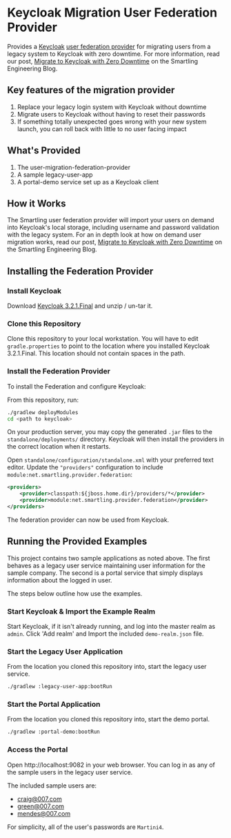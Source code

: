 # Keycloak Migration User Federation Provider
  
Provides a [Keycloak][0] [user federation provider][1] for migrating users
from a legacy system to Keycloak with zero downtime. For more information,
read our post, [Migrate to Keycloak with Zero Downtime][3] on the Smartling Engineering Blog.

## Key features of the migration provider

1. Replace your legacy login system with Keycloak without downtime
2. Migrate users to Keycloak without having to reset their passwords
3. If something totally unexpected goes wrong with your new system launch, you can
roll back with little to no user facing impact

## What's Provided

1. The user-migration-federation-provider
2. A sample legacy-user-app
3. A portal-demo service set up as a Keycloak client 

## How it Works

The Smartling user federation provider will import your users on demand into Keycloak's
local storage, including username and password validation with the legacy system.
For an in depth look at how on demand user migration works, read our post,
[Migrate to Keycloak with Zero Downtime][3] on the Smartling Engineering Blog.

## Installing the Federation Provider

### Install Keycloak

Download [Keycloak 3.2.1.Final][2] and unzip / un-tar it. 

### Clone this Repository

Clone this repository to your local workstation. You will have to edit `gradle.properties`
to point to the location where you installed Keycloak 3.2.1.Final. This location should
not contain spaces in the path.
 
### Install the Federation Provider

To install the Federation and configure Keycloak: 

From this repository, run:

``` bash
./gradlew deployModules
cd <path to keycloak>
```

On your production server, you may copy the generated `.jar` files to the `standalone/deployments/` directory.
Keycloak will then install the providers in the correct location when it restarts.

Open `standalone/configuration/standalone.xml` with your preferred text editor.
Update the `"providers"` configuration to include `module:net.smartling.provider.federation`:

``` xml
<providers>
    <provider>classpath:${jboss.home.dir}/providers/*</provider>
    <provider>module:net.smartling.provider.federation</provider>
</providers>
```

The federation provider can now be used from Keycloak.

## Running the Provided Examples

This project contains two sample applications as noted above. The first behaves as a legacy
user service maintaining user information for the sample company. The second is a portal
service that simply displays information about the logged in user.
 
The steps below outline how use the examples.

### Start Keycloak & Import the Example Realm

Start Keycloak, if it isn't already running, and log into the master realm as `admin`.
Click 'Add realm' and Import the included `demo-realm.json` file.
 
### Start the Legacy User Application

From the location you cloned this repository into, start the legacy user service.

``` bash
./gradlew :legacy-user-app:bootRun
```

### Start the Portal Application

From the location you cloned this repository into, start the demo portal.

``` bash
./gradlew :portal-demo:bootRun
```

### Access the Portal

Open http://localhost:9082 in your web browser. You can log in as any of the sample users
in the legacy user service.

The included sample users are:

* craig@007.com
* green@007.com
* mendes@007.com

For simplicity, all of the user's passwords are `Martini4`.

[0]: http://keycloak.jboss.org/
[1]: http://www.keycloak.org/docs/3.3/server_admin/topics/user-federation.html
[2]: https://downloads.jboss.org/keycloak/3.2.1.Final/keycloak-3.2.1.Final.tar.gz
[3]: http://tech.smartling.com/migrate-to-keycloak-with-zero-downtime/
